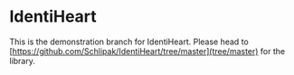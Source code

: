 IdentiHeart
===========

This is the demonstration branch for IdentiHeart. Please head to [https://github.com/Schlipak/IdentiHeart/tree/master](tree/master) for the library.